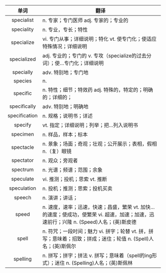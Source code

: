 |单词|翻译  |
|:--:|--| 
|	specialist  		|		n. 专家；专门医师 adj. 专家的；专业的	|		
|	speciality  		|		n. 专业，专长；特性	|		
|	specialize  		|		vi. 专门从事；详细说明；特化 vt. 使专门化；使适应特殊情况；详细说明	|		
|	specialized  		|		adj. 专业的；专门的 v. 专攻（specialize的过去分词）；使…专门化；详细说明	|		
|	specially  		|		adv. 特别地；专门地	|		
|	species  		|		n. 	|		
|	specific  		|		n. 特性；细节；特效药 adj. 特殊的，特定的；明确的；详细的；	|		
|	specifically  		|		adv. 特别地；明确地	|		
|	specification  		|		n. 规格；说明书；详述	|		
|	specify  		|		vt. 指定；详细说明；列举；把…列入说明书	|		
|	specimen  		|		n. 样品，样本；标本	|		
|	spectacle  		|		n. 景象；场面；奇观；壮观；公开展示；表相，假相 n.（复）眼镜	|		
|	spectator  		|		n. 观众；旁观者	|		
|	spectrum  		|		n. 光谱；频谱；范围；余象	|		
|	speculate  		|		vi. 推测；投机；思索 vt. 推断	|		
|	speculation  		|		n. 投机；推测；思索；投机买卖	|		
|	speech  		|		n. 演讲；讲话；	|		
|	speed  		|		n. 速度，速率；迅速，快速；昌盛，繁荣 vt. 加快…的速度；使成功，使繁荣 vi. 超速，加速；加速，迅速前行；兴隆 n. (Speed)人名；(英)斯皮德	|		
|	spell  		|		n. 符咒；一段时间；魅力 vi. 拼字；轮替 vt. 拼，拼写；意味着；招致；拼成；迷住；轮值 n. (Spell)人名；(英)斯佩尔	|		
|	spelling  		|		n. 拼写；拼字；拼法 v. 拼写；意味着（spell的ing形式）；迷住 n. (Spelling)人名；(英)斯佩林	|		
